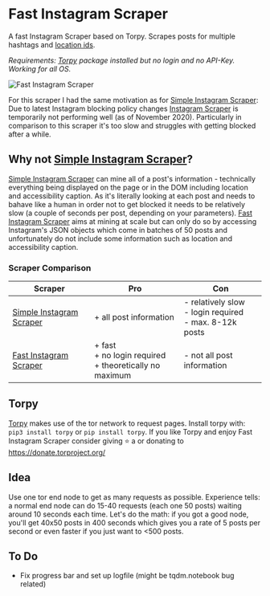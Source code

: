 # Fast Instagram Scraper
A fast Instagram Scraper based on Torpy. Scrapes posts for multiple hashtags and [location ids](https://geo.rocks/post/mining-locations-ids/).

*Requirements: [Torpy](https://github.com/torpyorg/torpy) package installed but no login and no API-Key. Working for all OS.*

![Fast Instagram Scraper](https://github.com/do-me/fast-instagram-scraper/blob/main/Fast%20Instagram%20Scraper.gif)

For this scraper I had the same motivation as for [Simple Instagram Scraper](https://github.com/do-me/Simple-Instagram-Scraper):
Due to latest Instagram blocking policy changes [Instagram Scraper](https://github.com/arc298/instagram-scraper) is temporarily not performing well (as of November 2020). 
Particularly in comparison to this scraper it's too slow and struggles with getting blocked after a while. 

## Why not [Simple Instagram Scraper](https://github.com/do-me/Simple-Instagram-Scraper)?
[Simple Instagram Scraper](https://github.com/do-me/Simple-Instagram-Scraper) can mine all of a post's information - technically everything being displayed on the page or in the DOM including location and accessibility caption. As it's literally looking at each post and needs to bahave like a human in order not to get blocked it needs to be relatively slow (a couple of seconds per post, depending on your parameters). [Fast Instagram Scraper](https://github.com/do-me/fast-instagram-scraper) aims at mining at scale but can only do so by accessing Instagram's JSON objects which come in batches of 50 posts and unfortunately do not include some information such as location and accessibility caption.

### Scraper Comparison
|Scraper|Pro|Con|
|---|---|---|
|[Simple Instagram Scraper](https://github.com/do-me/Simple-Instagram-Scraper)|+ all post information|- relatively slow<br>- login required<br> - max. 8-12k posts|
|[Fast Instagram Scraper](https://github.com/do-me/fast-instagram-scraper)|+ fast<br> + no login required<br> + theoretically no maximum|- not all post information|

## Torpy
[Torpy](https://github.com/torpyorg/torpy) makes use of the tor network to request pages.
Install torpy with: `pip3 install torpy` or `pip install torpy`. If you like Torpy and enjoy Fast Instagram Scraper consider giving ⭐ a or donating to https://donate.torproject.org/

## Idea
Use one tor end node to get as many requests as possible. Experience tells: a normal end node can do 15-40 requests (each one 50 posts) waiting around 10 seconds each time. Let's do the math: if you got a good node, you'll get 40x50 posts in 400 seconds which gives you a rate of 5 posts per second or even faster if you just want to <500 posts.

## To Do
- Fix progress bar and set up logfile (might be tqdm.notebook bug related)

